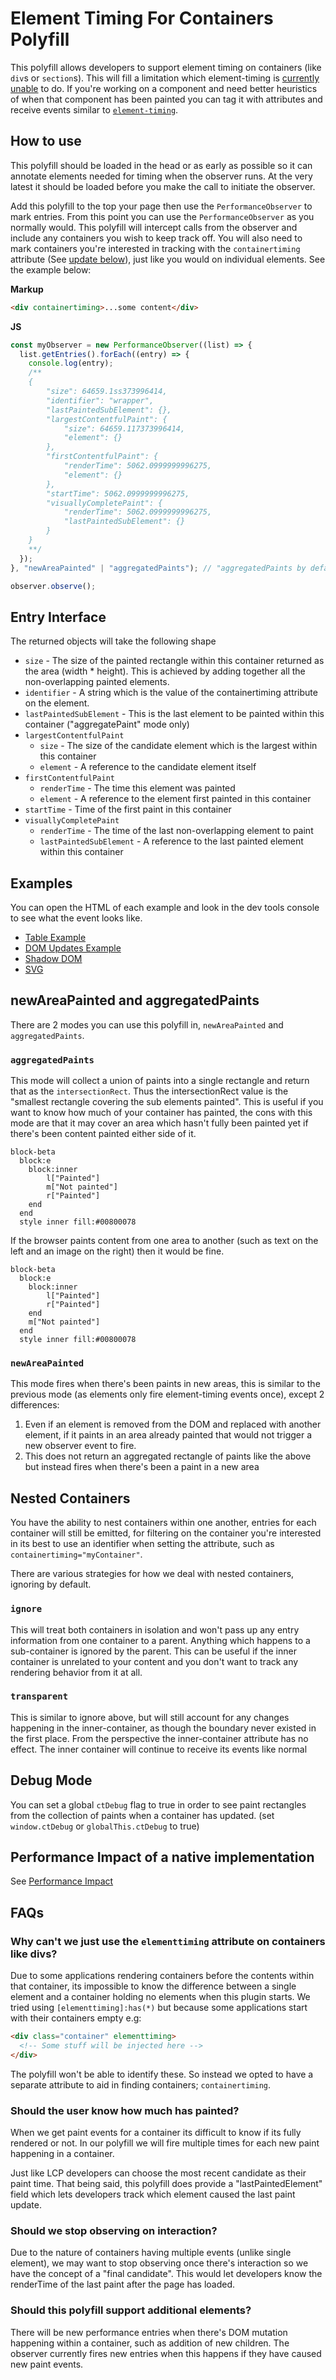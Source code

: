 # Element Timing For Containers Polyfill

This polyfill allows developers to support element timing on containers (like `div`s or `section`s). This will fill a limitation which element-timing is [currently unable](https://github.com/WICG/element-timing/issues/79) to do. If you're working on a component and need better heuristics of when that component has been painted you can tag it with attributes and receive events similar to [`element-timing`](https://developer.mozilla.org/en-US/docs/Web/API/PerformanceElementTiming).

## How to use

This polyfill should be loaded in the head or as early as possible so it can annotate elements needed for timing when the observer runs. At the very latest it should be loaded before you make the call to initiate the observer.

Add this polyfill to the top your page then use the `PerformanceObserver` to mark entries. From this point you can use the `PerformanceObserver` as you normally would. This polyfill will intercept calls from the observer and include any containers you wish to keep track off. You will also need to mark containers you're interested in tracking with the `containertiming` attribute (See [update below](#update-22022024)), just like you would on individual elements. See the example below:

**Markup**

```html
<div containertiming>...some content</div>
```

**JS**

```js
const myObserver = new PerformanceObserver((list) => {
  list.getEntries().forEach((entry) => {
    console.log(entry);
    /**
    {
        "size": 64659.1ss373996414,
        "identifier": "wrapper",
        "lastPaintedSubElement": {},
        "largestContentfulPaint": {
            "size": 64659.117373996414,
            "element": {}
        },
        "firstContentfulPaint": {
            "renderTime": 5062.0999999996275,
            "element": {}
        },
        "startTime": 5062.0999999996275,
        "visuallyCompletePaint": {
            "renderTime": 5062.0999999996275,
            "lastPaintedSubElement": {}
        }
    }
    **/
  });
}, "newAreaPainted" | "aggregatedPaints"); // "aggregatedPaints by default"

observer.observe();
```

## Entry Interface

The returned objects will take the following shape

- `size` - The size of the painted rectangle within this container returned as the area (width \* height). This is achieved by adding together all the non-overlapping painted elements.
- `identifier` - A string which is the value of the containertiming attribute on the element.
- `lastPaintedSubElement` - This is the last element to be painted within this container ("aggregatePaint" mode only)
- `largestContentfulPaint`
  - `size` - The size of the candidate element which is the largest within this container
  - `element` - A reference to the candidate element itself
- `firstContentfulPaint`
  - `renderTime` - The time this element was painted
  - `element` - A reference to the element first painted in this container
- `startTime` - Time of the first paint in this container
- `visuallyCompletePaint`
  - `renderTime` - The time of the last non-overlapping element to paint
  - `lastPaintedSubElement` - A reference to the last painted element within this container

## Examples

You can open the HTML of each example and look in the dev tools console to see what the event looks like.

- [Table Example](./examples/table/table.html)
- [DOM Updates Example](./examples/adding-content/index.html)
- [Shadow DOM](./examples/shadow-dom/index.html)
- [SVG](./examples/svg/index.html)

## newAreaPainted and aggregatedPaints

There are 2 modes you can use this polyfill in, `newAreaPainted` and `aggregatedPaints`.

### `aggregatedPaints`

This mode will collect a union of paints into a single rectangle and return that as the `intersectionRect`. Thus the intersectionRect value is the "smallest rectangle covering the sub elements painted".
This is useful if you want to know how much of your container has painted, the cons with this mode are that it may cover an area which hasn't fully been painted yet if there's been content painted either side of it.

```mermaid
block-beta
  block:e
    block:inner
        l["Painted"]
        m["Not painted"]
        r["Painted"]
    end
  end
  style inner fill:#00800078
```

If the browser paints content from one area to another (such as text on the left and an image on the right) then it would be fine.

```mermaid
block-beta
  block:e
    block:inner
        l["Painted"]
        r["Painted"]
    end
    m["Not painted"]
  end
  style inner fill:#00800078
```

### `newAreaPainted`

This mode fires when there's been paints in new areas, this is similar to the previous mode (as elements only fire element-timing events once), except 2 differences:

1. Even if an element is removed from the DOM and replaced with another element, if it paints in an area already painted that would not trigger a new observer event to fire.
2. This does not return an aggregated rectangle of paints like the above but instead fires when there's been a paint in a new area

## Nested Containers

You have the ability to nest containers within one another, entries for each container will still be emitted, for filtering on the container you're interested in its best to use an identifier when setting the attribute, such as `containertiming="myContainer"`.

There are various strategies for how we deal with nested containers, ignoring by default.

### `ignore`

This will treat both containers in isolation and won't pass up any entry information from one container to a parent. Anything which happens to a sub-container is ignored by the parent.
This can be useful if the inner container is unrelated to your content and you don't want to track any rendering behavior from it at all.

### `transparent`

This is similar to ignore above, but will still account for any changes happening in the inner-container, as though the boundary never existed in the first place. From the perspective the inner-container attribute has no effect.
The inner container will continue to receive its events like normal

## Debug Mode

You can set a global `ctDebug` flag to true in order to see paint rectangles from the collection of paints when a container has updated.
(set `window.ctDebug` or `globalThis.ctDebug` to true)

## Performance Impact of a native implementation

See [Performance Impact](./performance-impact.md)

## FAQs

### Why can't we just use the `elementtiming` attribute on containers like divs?

Due to some applications rendering containers before the contents within that container, its impossible to know the difference between a single element and a container holding no elements when this plugin starts. We tried using `[elementtiming]:has(*)` but because some applications start with their containers empty e.g:

```html
<div class="container" elementtiming>
  <!-- Some stuff will be injected here -->
</div>
```

The polyfill won't be able to identify these. So instead we opted to have a separate attribute to aid in finding containers; `containertiming`.

### Should the user know how much has painted?

When we get paint events for a container its difficult to know if its fully rendered or not. In our
polyfill we will fire multiple times for each new paint happening in a
container.

Just like LCP developers can choose the most recent candidate as
their paint time. That being said, this polyfill does provide a
"lastPaintedElement" field which lets developers track which element caused the
last paint update.

### Should we stop observing on interaction?

Due to the nature of containers having multiple events (unlike single element), we may want
to stop observing once there's interaction so we have the concept of a "final
candidate". This would let developers know the renderTime of the last paint
after the page has loaded.

### Should this polyfill support additional elements?

There will be new performance entries when there's DOM mutation happening within
a container, such as addition of new children. The observer currently fires new
entries when this happens if they have caused new paint events.
